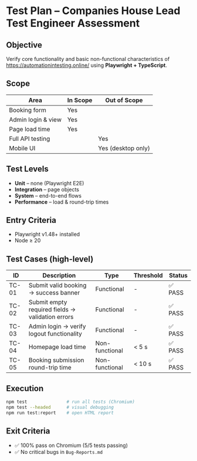# Test Plan – Companies House Lead Test Engineer Assessment

## Objective
Verify core functionality and basic non-functional characteristics of <https://automationintesting.online/> using **Playwright + TypeScript**.

## Scope
| Area                | In Scope | Out of Scope |
|---------------------|----------|--------------|
| Booking form        | Yes      |              |
| Admin login & view  | Yes      |              |
| Page load time      | Yes      |              |
| Full API testing    |          | Yes          |
| Mobile UI           |          | Yes (desktop only) |

## Test Levels
- **Unit** – none (Playwright E2E)
- **Integration** – page objects
- **System** – end-to-end flows
- **Performance** – load & round-trip times

## Entry Criteria
- Playwright v1.48+ installed
- Node ≥ 20

## Test Cases (high-level)

| ID | Description | Type | Threshold | Status |
|----|-------------|------|-----------|--------|
| TC-01 | Submit valid booking → success banner | Functional | - | ✅ PASS |
| TC-02 | Submit empty required fields → validation errors | Functional | - | ✅ PASS |
| TC-03 | Admin login → verify logout functionality | Functional | - | ✅ PASS |
| TC-04 | Homepage load time | Non-functional | < 5 s | ✅ PASS |
| TC-05 | Booking submission round-trip time | Non-functional | < 10 s | ✅ PASS |

## Execution
```bash
npm test               # run all tests (Chromium)
npm test --headed      # visual debugging
npm run test:report    # open HTML report
```

## Exit Criteria
- ✅ 100% pass on Chromium (5/5 tests passing)
- ✅ No critical bugs in `Bug-Reports.md`
